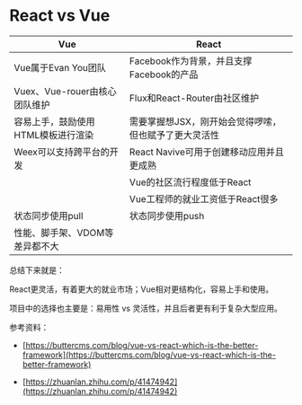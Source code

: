 # React vs Vue


|  Vue | React  | 
|---|---|
| Vue属于Evan You团队 | Facebook作为背景，并且支撑Facebook的产品 |
|  Vuex、Vue-rouer由核心团队维护 | Flux和React-Router由社区维护  |
|  容易上手，鼓励使用HTML模板进行渲染 |  需要掌握想JSX，刚开始会觉得啰嗦，但也赋予了更大灵活性 |
| Weex可以支持跨平台的开发 | React Navive可用于创建移动应用并且更成熟 | 
| |Vue的社区流行程度低于React |
| |Vue工程师的就业工资低于React很多 |
| 状态同步使用pull | 状态同步使用push |
| 性能、脚手架、VDOM等差异都不大 |  |

总结下来就是：

React更灵活，有着更大的就业市场；Vue相对更结构化，容易上手和使用。

项目中的选择也主要是：易用性 vs 灵活性，并且后者更有利于复杂大型应用。


参考资料：

- [https://buttercms.com/blog/vue-vs-react-which-is-the-better-framework](https://buttercms.com/blog/vue-vs-react-which-is-the-better-framework)

- [https://zhuanlan.zhihu.com/p/41474942](https://zhuanlan.zhihu.com/p/41474942)
